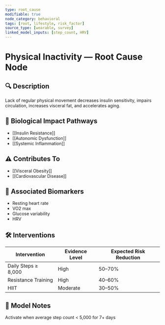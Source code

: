 ```yaml
---
type: root_cause
modifiable: true
node_category: behavioral
tags: [root, lifestyle, risk_factor]
source_type: [wearable, survey]
linked_model_inputs: [step_count, HRV]
---
```


# Physical Inactivity — Root Cause Node

## 🔍 Description
Lack of regular physical movement decreases insulin sensitivity, impairs circulation, increases visceral fat, and accelerates aging.

## 🧬 Biological Impact Pathways
- [[Insulin Resistance]]
- [[Autonomic Dysfunction]]
- [[Systemic Inflammation]]

## ⚠️ Contributes To
- [[Visceral Obesity]]
- [[Cardiovascular Disease]]

## 🧩 Associated Biomarkers
- Resting heart rate
- VO2 max
- Glucose variability
- HRV

## 🛠 Interventions
| Intervention           | Evidence Level | Expected Risk Reduction |
|------------------------|----------------|--------------------------|
| Daily Steps ≥ 8,000    | High           | 50–70%                   |
| Resistance Training    | High           | 40–60%                   |
| HIIT                   | Moderate       | 30–50%                   |

## 🧠 Model Notes
Activate when average step count < 5,000 for 7+ days
